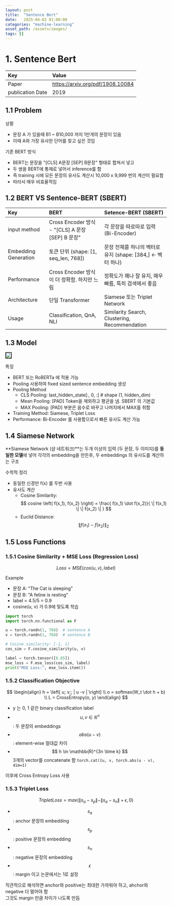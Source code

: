 ```yaml
---
layout: post
title:  "Sentence Bert"
date:   2025-04-02 01:00:00
categories: "machine-learning"
asset_path: /assets/images/
tags: []
---
```


# 1. Sentence Bert 

| Key                | Value                            |
|:-------------------|:---------------------------------|
| Paper              | https://arxiv.org/pdf/1908.10084 |
| publication Date   | 2019                             |


## 1.1 Problem 

상황
 - 문장 A 가 있을때 B1 ~ B10,000 까지 1만개의 문장이 있음
 - 이때 A와 가장 유사한 단어를 찾고 싶은 것임

기존 BERT 방식
 - BERT는 문장을 "[CLS] A문장 [SEP] B문장" 형태로 합쳐서 넣고
 - 두 쌍을 BERT에 통채로 넣어서 inference를 함
 - 즉 training 시에 모든 문장의 유사도 계산시 10,000 x 9,999 번의 계산이 필요함
 - 따라서 매우 비효율적임



## 1.2 BERT VS Sentence-BERT (SBERT)

| Key                  | BERT                                       | Setence-BERT (SBERT)                            |
|:---------------------|:-------------------------------------------|:------------------------------------------------|
| input method         | Cross Encoder 방식 - "[CLS] A 문장 [SEP] B 문장" | 각 문장을 따로따로 입력 (Bi-Encoder)                      |
| Embedding Generation | 토큰 단위 (shape: [1, seq_len, 768])           | 문장 전체를 하나의 벡터로 유지 (shape: [384,] <- 벡터 하나)      |
| Performance          | Cross Encoder 방식이 더 정확함. 하지만 느림            | 정확도가 꽤나 잘 유지, 매우 빠름, 특히 검색에서 좋음                 |
| Architecture         | 단일 Transformer                             | Siamese 또는 Triplet Network                      |
| Usage                | Classification, QnA, NLI                   | Similarity Search, Clustering, Recommendation   |



## 1.3 Model 

<img src="{{ page.asset_path }}sbert-model.png" class="img-responsive img-rounded img-fluid center" style="border: 2px solid #333333">

특징
 - BERT 또는 RoBERTa 에 적용 가능
 - Pooling 사용하여 fixed sized sentence embedding 생성
 - Pooling Method
   - CLS Pooling: last_hidden_state[:, 0, :] # shape (1, hidden_dim)
   - Mean Pooling: [PAD] Token을 제외하고 평균을 냄. SBERT 의 기본값
   - MAX Pooling: [PAD] 부분은 음수로 바꾸고 나머지에서 MAX를 취함
 - Training Method: Siamese, Triplet Loss
 - Performance: Bi-Encoder 를 사용함으로서 빠른 유사도 계산 가능


## 1.4 Siamese Network

**Siamese Network (샴 네트워크)**는 두개 이상의 입력 (두 문장, 두 이미지)를 **동일한 모델**에 넣어 각각의 embedding을 만든후,
두 embeddings 의 유사도를 계산하는 구조

수학적 정리
 - 동일한 신경만 f(x) 를 두번 사용
 - 유사도 계산
   - Cosine Similarity: $$ cosine \left( f(x_1), f(x_2) \right) = \frac{ f(x_1) \dot f(x_2)}{ \| f(x_1) \| \| f(x_2) \| } $$
   - Euclid Distance: $$ \| f(x_1) - f(x_2) \|_2 $$


## 1.5 Loss Functions 

### 1.5.1 Cosine Similarity + MSE Loss (Regression Loss)

$$ Loss = MSE(cos(u, v), label) $$

Example 
 - 문장 A: "The Cat is sleeping"
 - 문장 B: "A feline is resting"
 - label = 4.5/5 = 0.9
 - cosine(u, v) 가 0.9에 맞도록 학습


```python
import torch
import torch.nn.functional as F

u = torch.randn(1, 768)  # sentence A
v = torch.randn(1, 768)  # sentence B

# Cosine similarity: [-1, 1]
cos_sim = F.cosine_similarity(u, v)

label = torch.tensor([0.85]) 
mse_loss = F.mse_loss(cos_sim, label)
print("MSE Loss:", mse_loss.item())
```


### 1.5.2 Classification Objective 

$$ \begin{align} 
h = \left[ u; v;; | u -v | \right]  \\
o = softmax(W_t \dot h + b) \\
L = CrossEntropy(o, y)
\end{align} $$
 
 - y 는 0, 1 같은 binary classification label
 - $$ u, v \in  \mathbb{R}^n $$ : 두 문장의 embeddings
 - $$ abs( u - v ) $$ : element-wise 절대값 차이
 - $$ h \in \mathbb{R}^{3n \time k} $$ 3개의 vector를 concatenate 함 `torch.cat([u, v, torch.abs(u - v), dim=1)`

이후에 Cross Entropy Loss 사용



### 1.5.3 Triplet Loss

$$ TripletLoss = max(\| s_a - s_p \| - \| s_a - s_n \| + \epsilon, 0) $$

 - $$ s_a $$ : anchor 문장의 embedding 
 - $$ s_p $$ : positive 문장의 embedding
 - $$ s_n $$ : negative 문장의 embedding
 - $$ \epsilon $$ : margin 이고 논문에서는 1로 설정

직관적으로 해석하면 anchor와 positive는 최대한 가까워야 하고, ahchor와 negative 더 멀어야 함 <br>
그것도 margin 만큼 차이가 나도록 만듬